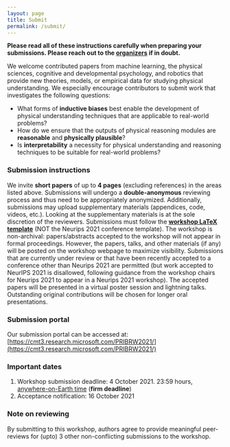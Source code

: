 ```yaml
---
layout: page
title: Submit
permalink: /submit/
---
```


**Please read all of these instructions carefully when preparing your submissions. Please reach out to the [organizers](organizers) if in doubt.**

We welcome contributed papers from machine learning, the physical sciences, cognitive and developmental psychology, and robotics that provide new theories, models, or empirical data for studying physical understanding. We especially encourage contributors to submit work that investigates the following questions:
* What forms of **inductive biases** best enable the development of physical understanding techniques that are applicable to real-world problems?
* How do we ensure that the outputs of physical reasoning modules are **reasonable** and **physically plausible**?
* Is **interpretability** a necessity for physical understanding and reasoning techniques to be suitable for real-world problems?



### Submission instructions

We invite **short papers** of up to **4 pages** (excluding references) in the areas listed above. Submissions will undergo a **double-anonymous** reviewing process and thus need to be appropriately anonymized. Additionally, submissions may upload supplementary materials (appendices, code, videos, etc.). Looking at the supplementary materials is at the sole discretion of the reviewers. Submissions must follow the [**workshop LaTeX template**](https://drive.google.com/open?id=1Ir4CfKzEBJzg6Fr9UXZ6QqzfL6ljf6KX) (NOT the Neurips 2021 conference template). The workshop is non-archival: papers/abstracts accepted to the workshop will not appear in formal proceedings. However, the papers, talks, and other materials (if any) will be posted on the workshop webpage to maximize visibility. Submissions that are currently under review or that have been recently accepted to a conference other than Neurips 2021 are permitted (but work accepted to NeurIPS 2021 is disallowed, following guidance from the workshop chairs for Neurips 2021 to appear in a Neurips 2021 workshop). The accepted papers will be presented in a virtual poster session and lightning talks. Outstanding original contributions will be chosen for longer oral presentations.


### Submission portal

Our submission portal can be accessed at: [https://cmt3.research.microsoft.com/PRIBRW2021/](https://cmt3.research.microsoft.com/PRIBRW2021/)


### Important dates

1. Workshop submission deadline: 4 October 2021. 23:59 hours, [anywhere-on-Earth time](https://www.worldtimeserver.com/time-zones/aoe/) (**firm deadline**)
2. Acceptance notification: 16 October 2021


### Note on reviewing

By submitting to this workshop, authors agree to provide meaningful peer-reviews for (upto) 3 other non-conflicting submissions to the workshop.
